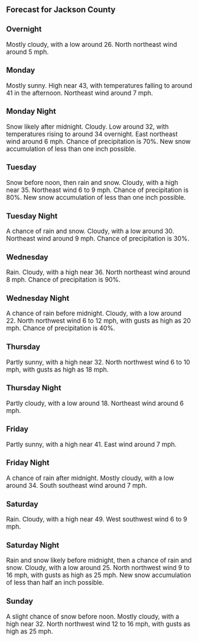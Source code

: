 <div>
   <h2>Forecast for Jackson County</h2>
   <p>
      <div style="font-size:120%">
         <h3>Overnight</h3>Mostly cloudy, with a low around 26. North northeast wind around 5 mph.<br></div>
   </p>
   <p>
      <div style="font-size:120%">
         <h3>Monday</h3>Mostly sunny. High near 43, with temperatures falling to around 41 in the afternoon. Northeast wind around 7 mph.<br></div>
   </p>
   <p>
      <div style="font-size:120%">
         <h3>Monday Night</h3>Snow likely after midnight. Cloudy. Low around 32, with temperatures rising to around 34 overnight. East northeast wind around
         6 mph. Chance of precipitation is 70%. New snow accumulation of less than one inch possible.<br></div>
   </p>
   <p>
      <div style="font-size:120%">
         <h3>Tuesday</h3>Snow before noon, then rain and snow. Cloudy, with a high near 35. Northeast wind 6 to 9 mph. Chance of precipitation is 80%.
         New snow accumulation of less than one inch possible.<br></div>
   </p>
   <p>
      <div style="font-size:120%">
         <h3>Tuesday Night</h3>A chance of rain and snow. Cloudy, with a low around 30. Northeast wind around 9 mph. Chance of precipitation is 30%.<br></div>
   </p>
   <p>
      <div style="font-size:120%">
         <h3>Wednesday</h3>Rain. Cloudy, with a high near 36. North northeast wind around 8 mph. Chance of precipitation is 90%.<br></div>
   </p>
   <p>
      <div style="font-size:120%">
         <h3>Wednesday Night</h3>A chance of rain before midnight. Cloudy, with a low around 22. North northwest wind 6 to 12 mph, with gusts as high as 20
         mph. Chance of precipitation is 40%.<br></div>
   </p>
   <p>
      <div style="font-size:120%">
         <h3>Thursday</h3>Partly sunny, with a high near 32. North northwest wind 6 to 10 mph, with gusts as high as 18 mph.<br></div>
   </p>
   <p>
      <div style="font-size:120%">
         <h3>Thursday Night</h3>Partly cloudy, with a low around 18. Northeast wind around 6 mph.<br></div>
   </p>
   <p>
      <div style="font-size:120%">
         <h3>Friday</h3>Partly sunny, with a high near 41. East wind around 7 mph.<br></div>
   </p>
   <p>
      <div style="font-size:120%">
         <h3>Friday Night</h3>A chance of rain after midnight. Mostly cloudy, with a low around 34. South southeast wind around 7 mph.<br></div>
   </p>
   <p>
      <div style="font-size:120%">
         <h3>Saturday</h3>Rain. Cloudy, with a high near 49. West southwest wind 6 to 9 mph.<br></div>
   </p>
   <p>
      <div style="font-size:120%">
         <h3>Saturday Night</h3>Rain and snow likely before midnight, then a chance of rain and snow. Cloudy, with a low around 25. North northwest wind 9
         to 16 mph, with gusts as high as 25 mph. New snow accumulation of less than half an inch possible.<br></div>
   </p>
   <p>
      <div style="font-size:120%">
         <h3>Sunday</h3>A slight chance of snow before noon. Mostly cloudy, with a high near 32. North northwest wind 12 to 16 mph, with gusts as
         high as 25 mph.<br></div>
   </p>
</div>